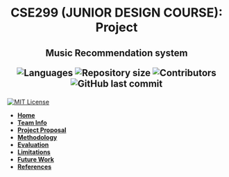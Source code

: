 <h1 align="center"> CSE299 (JUNIOR DESIGN COURSE): Project </h1>
<h2 align="center"> Music Recommendation system
<p align="center">
 <img alt="Languages" src="https://img.shields.io/github/languages/count/haiderCho/CSE299-Project-MRS">
 <img alt="Repository size" src="https://img.shields.io/github/repo-size/haiderCho/CSE299-Project-MRS">
 <img alt="Contributors" src="https://img.shields.io/github/contributors/haiderCho/CSE299-Project-MRS">
 <img alt="GitHub last commit" src="https://img.shields.io/github/last-commit/haiderCho/CSE299-Project-MRS">
</p>
</h2>

[![MIT License](https://img.shields.io/badge/License-MIT-green.svg)](https://choosealicense.com/licenses/mit/)


* [**Home**](https://github.com/haiderCho/CSE299-Project-MRS/wiki)
* [**Team Info**](https://github.com/haiderCho/CSE299-Project-MRS/wiki/Team-Info)
* [**Project Proposal**](https://github.com/haiderCho/CSE299-Project-MRS/wiki/Project-Proposal)
* [**Methodology**](https://github.com/haiderCho/CSE299-Project-MRS/wiki/Methodology)
* [**Evaluation**](https://github.com/haiderCho/CSE299-Project-MRS/wiki/Evaluation)
* [**Limitations**](https://github.com/haiderCho/CSE299-Project-MRS/wiki/Limitations)
* [**Future Work**](https://github.com/haiderCho/CSE299-Project-MRS/wiki/Future-Work)
* [**References**](https://github.com/haiderCho/CSE299-Project-MRS/wiki/References)
